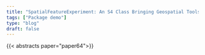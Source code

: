 ```yaml
---
title: "SpatialFeatureExperiment: An S4 Class Bringing Geospatial Tools To Spatial Omics***"
tags: ["Package demo"]
type: "blog"
draft: false
---
```


{{< abstracts paper="paper64">}}


